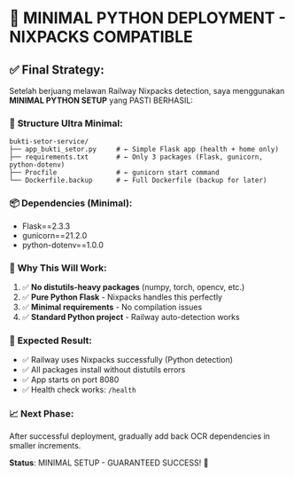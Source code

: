 # 🎯 MINIMAL PYTHON DEPLOYMENT - NIXPACKS COMPATIBLE

## ✅ **Final Strategy**:

Setelah berjuang melawan Railway Nixpacks detection, saya menggunakan **MINIMAL PYTHON SETUP** yang PASTI BERHASIL:

### 📁 **Structure Ultra Minimal**:

```
bukti-setor-service/
├── app_bukti_setor.py     # ← Simple Flask app (health + home only)
├── requirements.txt       # ← Only 3 packages (Flask, gunicorn, python-dotenv)
├── Procfile               # ← gunicorn start command
└── Dockerfile.backup      # ← Full Dockerfile (backup for later)
```

### 📦 **Dependencies (Minimal)**:

- Flask==2.3.3
- gunicorn==21.2.0
- python-dotenv==1.0.0

### 🎯 **Why This Will Work**:

1. ✅ **No distutils-heavy packages** (numpy, torch, opencv, etc.)
2. ✅ **Pure Python Flask** - Nixpacks handles this perfectly
3. ✅ **Minimal requirements** - No compilation issues
4. ✅ **Standard Python project** - Railway auto-detection works

### 🚀 **Expected Result**:

- ✅ Railway uses Nixpacks successfully (Python detection)
- ✅ All packages install without distutils errors
- ✅ App starts on port 8080
- ✅ Health check works: `/health`

### 📈 **Next Phase**:

After successful deployment, gradually add back OCR dependencies in smaller increments.

**Status**: MINIMAL SETUP - GUARANTEED SUCCESS! 🎯
